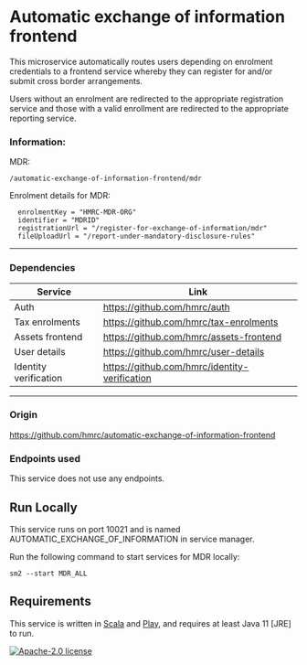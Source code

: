
# Automatic exchange of information frontend

This microservice automatically routes users depending on enrolment credentials to a frontend service whereby they can register for and/or submit cross border arrangements.

Users without an enrolment are redirected to the appropriate registration service and those with a valid enrollment are redirected to the appropriate reporting service.
### Information:

MDR:

    /automatic-exchange-of-information-frontend/mdr

Enrolment details for MDR: 

      enrolmentKey = "HMRC-MDR-ORG"  
      identifier = "MDRID"  
      registrationUrl = "/register-for-exchange-of-information/mdr"
      fileUploadUrl = "/report-under-mandatory-disclosure-rules"

---

### Dependencies

| Service                | Link |
|------------------------|------|
| Auth                   |https://github.com/hmrc/auth    |
| Tax enrolments         |https://github.com/hmrc/tax-enrolments    |
| Assets frontend        |https://github.com/hmrc/assets-frontend      |
| User details           |https://github.com/hmrc/user-details      |
| Identity verification  |https://github.com/hmrc/identity-verification      |


---

### Origin

https://github.com/hmrc/automatic-exchange-of-information-frontend

### Endpoints used

This service does not use any endpoints.

## Run Locally

This service runs on port 10021 and is named AUTOMATIC_EXCHANGE_OF_INFORMATION in service manager. 

Run the following command to start services for MDR locally:

    sm2 --start MDR_ALL


## Requirements

This service is written in [Scala](http://www.scala-lang.org/) and [Play](http://playframework.com/), and requires at least Java 11 [JRE] to run.

[![Apache-2.0 license](http://img.shields.io/badge/license-Apache-brightgreen.svg)](http://www.apache.org/licenses/LICENSE-2.0.html)
